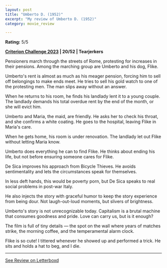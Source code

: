 ```yaml
---
layout: post
title: "Umberto D. (1952)"
excerpt: "My review of Umberto D. (1952)"
category: movie_review

---
```


**Rating:** 5/5

<b><a href="https://boxd.it/pXW6q/detail">Criterion Challenge 2023</a> | 20/52 | Tearjerkers</b>

Pensioners march through the streets of Rome, protesting for increases in their pensions. Among the marching group are Umberto and his dog, Flike.

Umberto's rent is almost as much as his meager pension, forcing him to sell off belongings to make ends meet. He tries to sell his gold watch to one of the protesting men. The man slips away without an answer.

When he returns to his room, he finds his landlady lent it to a young couple. The landlady demands his total overdue rent by the end of the month, or she will evict him.

Umberto and Maria, the maid, are friendly. He asks her to check his throat, and she confirms a white coating. He goes to the hospital, leaving Flike in Maria's care.

When he gets home, his room is under renovation. The landlady let out Flike without letting Maria know.

Umberto does everything he can to find Flike. He thinks about ending his life, but not before ensuring someone cares for Flike.

De Sica improves his approach from Bicycle Thieves. He avoids sentimentality and lets the circumstances speak for themselves.

In less deft hands, this would be poverty porn, but De Sica speaks to real social problems in post-war Italy. 

He also injects the story with graceful humor to keep the story experience from being dour. Not laugh-out-loud moments, but slivers of brightness.

Umberto's story is not unrecognizable today. Capitalism is a brutal machine that consumes goodness and pride. Love can carry us, but is it enough?

The film is full of tiny details — the spot on the wall where years of matches strike, the morning coffee, and the temperamental alarm clock.

Flike is so cute! I tittered whenever he showed up and performed a trick. He sits and holds a hat to beg, and I die.

<hr>

[See Review on Letterboxd](https://boxd.it/5bl4wL)
